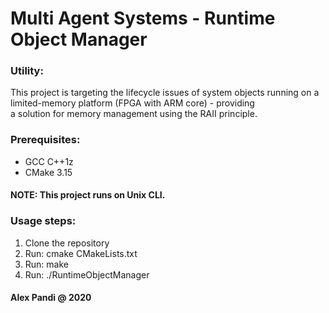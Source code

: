 # Multi Agent Systems - Runtime Object Manager

### Utility:
 This project is targeting the lifecycle issues of system objects
 running on a limited-memory platform (FPGA with ARM core) - providing\
 a solution for memory management using the RAII principle.

### Prerequisites:
 * GCC C++1z
 * CMake 3.15

#### NOTE: This project runs on Unix CLI.

### Usage steps:
 1. Clone the repository
 2. Run: cmake CMakeLists.txt
 3. Run: make
 4. Run: ./RuntimeObjectManager

#### Alex Pandi @ 2020